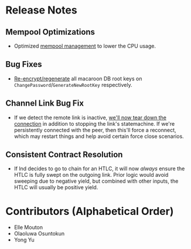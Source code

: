 # Release Notes

## Mempool Optimizations

* Optimized [mempool
  management](https://github.com/lightningnetwork/lnd/pull/7681) to lower the
  CPU usage.

## Bug Fixes

* [Re-encrypt/regenerate](https://github.com/lightningnetwork/lnd/pull/7705)
  all macaroon DB root keys on `ChangePassword`/`GenerateNewRootKey`
  respectively.

## Channel Link Bug Fix

* If we detect the remote link is inactive, [we'll now tear down the
  connection](https://github.com/lightningnetwork/lnd/pull/7711) in addition to
  stopping the link's statemachine. If we're persistently connected with the
  peer, then this'll force a reconnect, which may restart things and help avoid
  certain force close scenarios.


## Consistent Contract Resolution

* If lnd decides to go to chain for an HTLC, it will now _always_ ensure the
  HTLC is fully swept on the outgoing link. Prior logic would avoid sweeping
  due to negative yield, but combined with other inputs, the HTLC will usually
  be positive yield.

# Contributors (Alphabetical Order)

* Elle Mouton
* Olaoluwa Osuntokun
* Yong Yu
